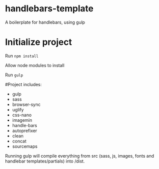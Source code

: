 # handlebars-template
A boilerplate for handlebars, using gulp

# Initialize project

Run `npm install`

Allow node modules to install

Run `gulp`

#Project includes:

- gulp
- sass
- browser-sync
- uglify
- css-nano
- imagemin
- handle-bars
- autoprefixer
- clean
- concat
- sourcemaps

Running gulp will compile everything from src (sass, js, images, fonts and handlebar templates/partials) into /dist.
